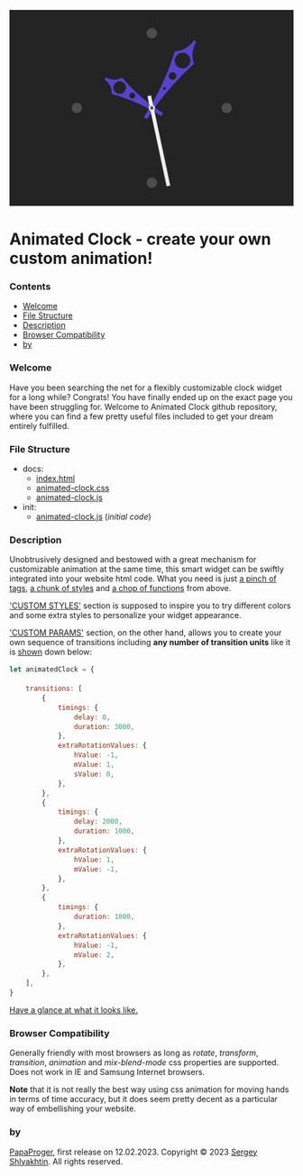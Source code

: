 [![Animated Clock](WhatItLooksLike.jpg "Have a glance!")][deployment]

# Animated Clock - create your own custom animation!

### Contents

- [Welcome](#1)
- [File Structure](#2)
- [Description](#3)
- [Browser Compatibility](#4)
- [by](#5)

### <a id="1">Welcome</a>

Have you been searching the net for a flexibly customizable clock widget for a long while? Congrats! You have finally ended up on the exact page you have been struggling for. Welcome to Animated Clock github repository, where you can find a few pretty useful files included to get your dream entirely fulfilled.

### <a id="2">File Structure</a>

- docs:
    - [index.html][html]
    - [animated-clock.css][css]
    - [animated-clock.js][js]
- init:
    - [animated-clock.js][js_init] (*initial code*)

### <a id="3">Description</a>

Unobtrusively designed and bestowed with a great mechanism for customizable animation at the same time, this smart widget can be swiftly integrated into your website html code. What you need is just [a pinch of tags][html], [a chunk of styles][css] and [a chop of functions][js] from above.

['CUSTOM STYLES'][css] section is supposed to inspire you to try different colors and some extra styles to personalize your widget appearance.

['CUSTOM PARAMS'][js] section, on the other hand, allows you to create your own sequence of transitions including **any number of transition units** like it is [shown][deployment] down below:

```javascript
let animatedClock = {

    transitions: [
        {
            timings: {
                delay: 0,
                duration: 3000,
            },
            extraRotationValues: {
                hValue: -1,
                mValue: 1,
                sValue: 0,
            },
        },
        {
            timings: {
                delay: 2000,
                duration: 1000,
            },
            extraRotationValues: {
                hValue: 1,
                mValue: -1,
            },
        },
        {
            timings: {
                duration: 1000,
            },
            extraRotationValues: {
                hValue: -1,
                mValue: 2,
            },
        },
    ],
}
```

[Have a glance at what it looks like.][deployment]

### <a id="4">Browser Compatibility</a>

Generally friendly with most browsers as long as *rotate*, *transform*, *transition*, *animation* and *mix-blend-mode* css properties are supported. Does not work in IE and Samsung Internet browsers.

**Note** that it is not really the best way using css animation for moving hands in terms of time accuracy, but it does seem pretty decent as a particular way of embellishing your website.

### <a id="5">by</a>

[PapaProger](https://github.com/papaproger), first release on 12.02.2023. Copyright © 2023 [Sergey Shlyakhtin](https://www.linkedin.com/in/papaproger/). All rights reserved.

[deployment]: https://papaproger.github.io/animatedclock/
[html]: https://github.com/papaproger/animatedclock/blob/main/docs/index.html
[css]: https://github.com/papaproger/animatedclock/blob/main/docs/animated-clock.css
[js]: https://github.com/papaproger/animatedclock/blob/main/docs/animated-clock.js
[js_init]: https://github.com/papaproger/animatedclock/blob/main/init/animated-clock.js